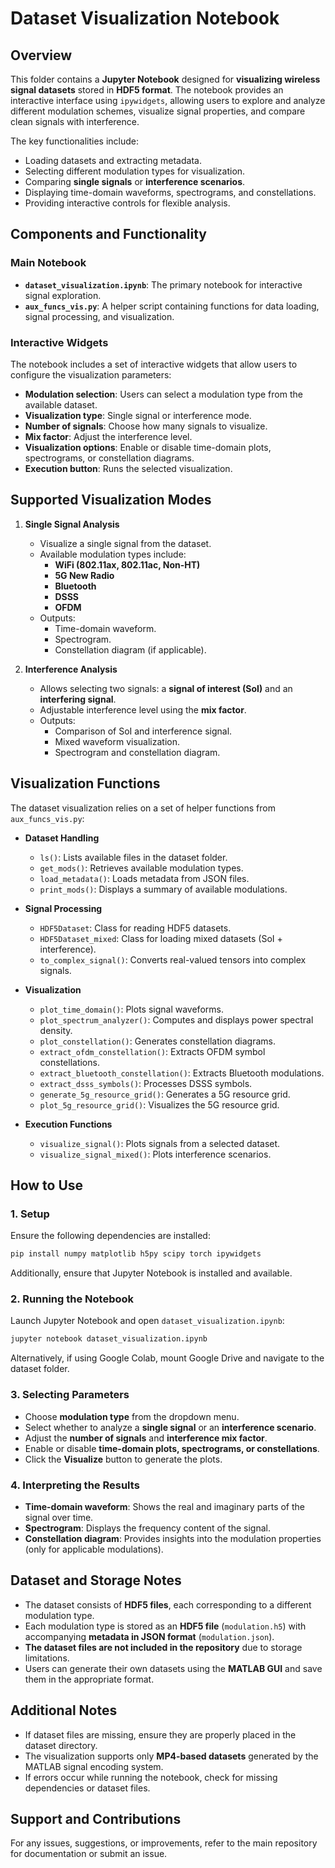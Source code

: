 # **Dataset Visualization Notebook**

## **Overview**
This folder contains a **Jupyter Notebook** designed for **visualizing wireless signal datasets** stored in **HDF5 format**. The notebook provides an interactive interface using `ipywidgets`, allowing users to explore and analyze different modulation schemes, visualize signal properties, and compare clean signals with interference.

The key functionalities include:
- Loading datasets and extracting metadata.
- Selecting different modulation types for visualization.
- Comparing **single signals** or **interference scenarios**.
- Displaying time-domain waveforms, spectrograms, and constellations.
- Providing interactive controls for flexible analysis.

## **Components and Functionality**

### **Main Notebook**
- **`dataset_visualization.ipynb`**: The primary notebook for interactive signal exploration.
- **`aux_funcs_vis.py`**: A helper script containing functions for data loading, signal processing, and visualization.

### **Interactive Widgets**
The notebook includes a set of interactive widgets that allow users to configure the visualization parameters:
- **Modulation selection**: Users can select a modulation type from the available dataset.
- **Visualization type**: Single signal or interference mode.
- **Number of signals**: Choose how many signals to visualize.
- **Mix factor**: Adjust the interference level.
- **Visualization options**: Enable or disable time-domain plots, spectrograms, or constellation diagrams.
- **Execution button**: Runs the selected visualization.

## **Supported Visualization Modes**
1. **Single Signal Analysis**
   - Visualize a single signal from the dataset.
   - Available modulation types include:
     - **WiFi (802.11ax, 802.11ac, Non-HT)**
     - **5G New Radio**
     - **Bluetooth**
     - **DSSS**
     - **OFDM**
   - Outputs:
     - Time-domain waveform.
     - Spectrogram.
     - Constellation diagram (if applicable).

2. **Interference Analysis**
   - Allows selecting two signals: a **signal of interest (SoI)** and an **interfering signal**.
   - Adjustable interference level using the **mix factor**.
   - Outputs:
     - Comparison of SoI and interference signal.
     - Mixed waveform visualization.
     - Spectrogram and constellation diagram.

## **Visualization Functions**
The dataset visualization relies on a set of helper functions from `aux_funcs_vis.py`:

- **Dataset Handling**
  - `ls()`: Lists available files in the dataset folder.
  - `get_mods()`: Retrieves available modulation types.
  - `load_metadata()`: Loads metadata from JSON files.
  - `print_mods()`: Displays a summary of available modulations.

- **Signal Processing**
  - `HDF5Dataset`: Class for reading HDF5 datasets.
  - `HDF5Dataset_mixed`: Class for loading mixed datasets (SoI + interference).
  - `to_complex_signal()`: Converts real-valued tensors into complex signals.

- **Visualization**
  - `plot_time_domain()`: Plots signal waveforms.
  - `plot_spectrum_analyzer()`: Computes and displays power spectral density.
  - `plot_constellation()`: Generates constellation diagrams.
  - `extract_ofdm_constellation()`: Extracts OFDM symbol constellations.
  - `extract_bluetooth_constellation()`: Extracts Bluetooth modulations.
  - `extract_dsss_symbols()`: Processes DSSS symbols.
  - `generate_5g_resource_grid()`: Generates a 5G resource grid.
  - `plot_5g_resource_grid()`: Visualizes the 5G resource grid.

- **Execution Functions**
  - `visualize_signal()`: Plots signals from a selected dataset.
  - `visualize_signal_mixed()`: Plots interference scenarios.

## **How to Use**
### **1. Setup**
Ensure the following dependencies are installed:
```bash
pip install numpy matplotlib h5py scipy torch ipywidgets
```
Additionally, ensure that Jupyter Notebook is installed and available.

### **2. Running the Notebook**
Launch Jupyter Notebook and open `dataset_visualization.ipynb`:
```bash
jupyter notebook dataset_visualization.ipynb
```
Alternatively, if using Google Colab, mount Google Drive and navigate to the dataset folder.

### **3. Selecting Parameters**
- Choose **modulation type** from the dropdown menu.
- Select whether to analyze a **single signal** or an **interference scenario**.
- Adjust the **number of signals** and **interference mix factor**.
- Enable or disable **time-domain plots, spectrograms, or constellations**.
- Click the **Visualize** button to generate the plots.

### **4. Interpreting the Results**
- **Time-domain waveform**: Shows the real and imaginary parts of the signal over time.
- **Spectrogram**: Displays the frequency content of the signal.
- **Constellation diagram**: Provides insights into the modulation properties (only for applicable modulations).

## **Dataset and Storage Notes**
- The dataset consists of **HDF5 files**, each corresponding to a different modulation type.
- Each modulation type is stored as an **HDF5 file** (`modulation.h5`) with accompanying **metadata in JSON format** (`modulation.json`).
- **The dataset files are not included in the repository** due to storage limitations.
- Users can generate their own datasets using the **MATLAB GUI** and save them in the appropriate format.

## **Additional Notes**
- If dataset files are missing, ensure they are properly placed in the dataset directory.
- The visualization supports only **MP4-based datasets** generated by the MATLAB signal encoding system.
- If errors occur while running the notebook, check for missing dependencies or dataset files.

## **Support and Contributions**
For any issues, suggestions, or improvements, refer to the main repository for documentation or submit an issue.